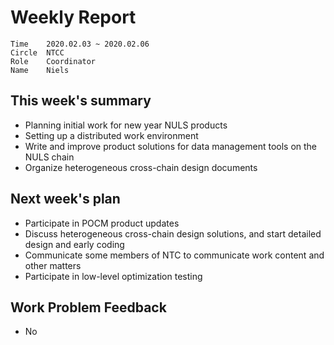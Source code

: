 # Weekly Report 
```
Time	2020.02.03 ~ 2020.02.06
Circle	NTCC
Role	Coordinator
Name	Niels
```
## This week's summary 
- Planning initial work for new year NULS products
- Setting up a distributed work environment
- Write and improve product solutions for data management tools on the NULS chain
- Organize heterogeneous cross-chain design documents
## Next week's plan
- Participate in POCM product updates
- Discuss heterogeneous cross-chain design solutions, and start detailed design and early coding
- Communicate some members of NTC to communicate work content and other matters
- Participate in low-level optimization testing
## Work Problem Feedback
- No

